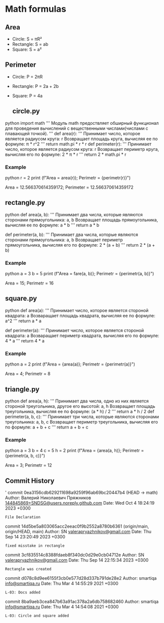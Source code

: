 # Math formulas
## Area
- Circle: S = πR²
- Rectangle: S = ab
- Square: S = a²

## Perimeter
- Circle: P = 2πR
- Rectangle: P = 2a + 2b
- Square: P = 4a

  ## circle.py
python
import math
'''
Модуль math предоствляет обширный функционал для проведения вычислений 
с вещественными числами(числами с плавающей точкой).
'''
def area(r):
    '''
    Принимает число, которое  является радиусом круга: r
    Возвращает площадь круга, вычисляя ее по формуле: π * r^2
    '''
    return math.pi * r * r
def perimeter(r):
    '''
    Принимает число, которое  является радиусом круга: r
    Возвращает периметр круга, вычисляя его по формуле: 2 * π * r
    '''
    return 2 * math.pi * r

### Example
python
r = 2
print (f"Area = area(r)); Perimetr = {perimetr(r)}")


Area = 12.566370614359172; Perimeter = 12.566370614359172

## rectangle.py
python
def area(a, b):
    '''
    Принимает два числа, которые являются сторонами прямоугольника: a, b
    Возвращает площадь прямоугольника, вычисляя ее по формуле: a * b
    '''
    return a * b


def perimeter(a, b):
    '''
    Принимает два числа, которые являются сторонами прямоугольника: a, b
    Возвращает периметр прямоугольника, вычисляя его по формуле: 2 * (a + b)
    '''
    return 2 * (a + b)

### Example
python
a = 3
b = 5
print (f"Area = fare(a, b)}; Perimetr = {perimetr(a, b)}")


Area = 15; Perimetr = 16

## square.py
python
def area(a):
    '''
    Принимает число, которое является стороной квадрата: a
    Возваращает площадь квадрата, вычисляя ее по формуле: a^2
    '''
    return a * a


def perimeter(a):
    '''
    Принимает число, которое является стороной квадрата: a
    Возваращает периметр квадрата, вычисляя его по формуле: 4 * a
    '''
    return 4 * a

### Example
python
a = 2
print (f"Area = {area(a)}; Perimetr = {perimetr(a)}")


Area = 4; Perimetr = 8

## triangle.py
python
def area(a, h):
    '''
    Принимает два числа, одно из них является стороной треугольника, другое его высотой: a, h
    Возвращает площадь треугольника, вычисляя ее по формуле: (a * h) / 2
    '''
    return a * h / 2
def perimeter(a, b, c):
    '''
    Принимает три числа, которые являются сторонами треугольника: a, b, c
    Возвращает периметр треугольника, вычисляя его по формуле: a + b + c
    '''
    return a + b + c

### Example
python
a = 3
b = 4
с = 5
h = 2
print (f"Area = {area(a, h)}; Perimetr = {perimetr(a, b, c)}")


Area = 3; Perimetr = 12

## Commit History
'
commit 0ea3156cdb629211698a9259f96ab69bc20447b4 (HEAD -> math)
Author: Валерий Николаевич Пряжников <144845869+SNDSG@users.noreply.github.com>
Date:   Wed Oct 4 18:24:19 2023 +0300

    File Declaration

commit 14d5be5a803065acc2eeac0f9b2552a8780b6361 (origin/main, origin/HEAD, main)
Author: SN <valerapryazhnikov@gmail.com>
Date:   Thu Sep 14 23:20:49 2023 +0300

    fixed misstake in rectangle

commit 3cf835514c8388fdaeb8f340dc0d29e0cb04712e
Author: SN <valerapryazhnikov@gmail.com>
Date:   Thu Sep 14 22:15:34 2023 +0300

    Rectangle was created

commit d078c8d9ee6155f3cb0e577d28d337b791de28e2
Author: smartiqa <info@smartiqa.ru>
Date:   Thu Mar 4 14:55:29 2021 +0300

    L-03: Docs added

commit 8ba9aeb3cea847b63a91ac378a2a6db758682460
Author: smartiqa <info@smartiqa.ru>
Date:   Thu Mar 4 14:54:08 2021 +0300

    L-03: Circle and square added
